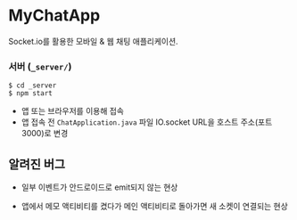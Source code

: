 # MyChatApp

Socket.io를 활용한 모바일 & 웹 채팅 애플리케이션.

### 서버 (`_server/`)

```
$ cd _server
$ npm start
```

* 앱 또는 브라우저를 이용해 접속
* 앱 접속 전 `ChatApplication.java` 파일 IO.socket URL을 호스트 주소(포트 3000)로 변경

## 알려진 버그

* 일부 이벤트가 안드로이드로 emit되지 않는 현상

* 앱에서 메모 액티비티를 켰다가 메인 액티비티로 돌아가면 새 소켓이 연결되는 현상
